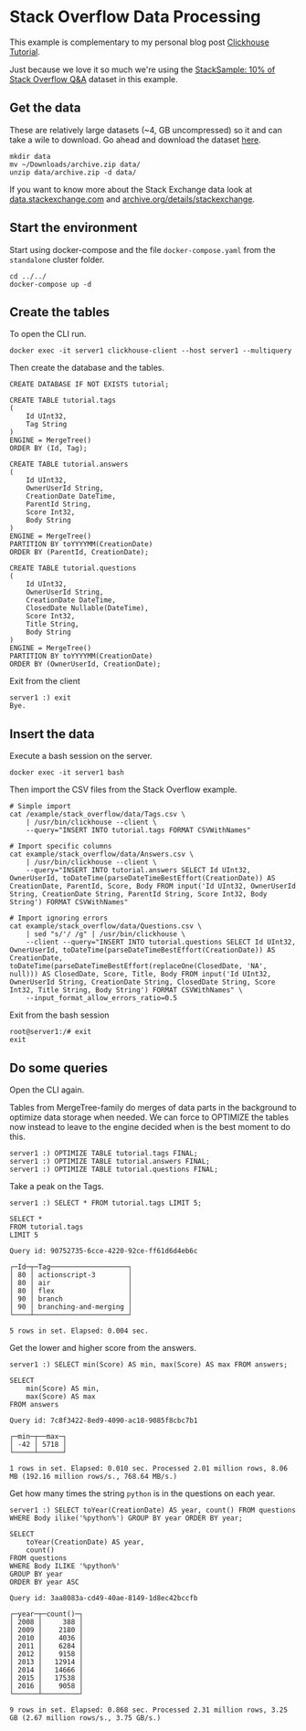 # Stack Overflow Data Processing

This example is complementary to my personal blog post [Clickhouse Tutorial]().

Just because we love it so much we're using the [StackSample: 10% of Stack Overflow Q&A](https://www.kaggle.com/stackoverflow/stacksample) dataset in this example.

## Get the data
These are relatively large datasets (~4, GB uncompressed) so it and can take a wile to download. Go ahead and download the dataset [here](https://www.kaggle.com/stackoverflow/stacksample).  

```
mkdir data
mv ~/Downloads/archive.zip data/
unzip data/archive.zip -d data/
```
If you want to know more about the Stack Exchange data look at [data.stackexchange.com](https://data.stackexchange.com/) and [archive.org/details/stackexchange](https://archive.org/details/stackexchange).


## Start the environment
Start using docker-compose and the file `docker-compose.yaml` from the `standalone` cluster folder.

```
cd ../../
docker-compose up -d
```

## Create the tables
To open the CLI run.
```
docker exec -it server1 clickhouse-client --host server1 --multiquery
```

Then create the database and the tables.
```
CREATE DATABASE IF NOT EXISTS tutorial;

CREATE TABLE tutorial.tags
(
    Id UInt32,
    Tag String
)
ENGINE = MergeTree()
ORDER BY (Id, Tag);

CREATE TABLE tutorial.answers
(
    Id UInt32,
    OwnerUserId String,
    CreationDate DateTime,
    ParentId String,
    Score Int32,
    Body String
)
ENGINE = MergeTree()
PARTITION BY toYYYYMM(CreationDate)
ORDER BY (ParentId, CreationDate);

CREATE TABLE tutorial.questions
(
    Id UInt32,
    OwnerUserId String,
    CreationDate DateTime,
    ClosedDate Nullable(DateTime),
    Score Int32,
    Title String,
    Body String
)
ENGINE = MergeTree()
PARTITION BY toYYYYMM(CreationDate)
ORDER BY (OwnerUserId, CreationDate);
```

Exit from the client
```
server1 :) exit
Bye.
```

## Insert the data
Execute a bash session on the server.
```
docker exec -it server1 bash
```

Then import the CSV files from the Stack Overflow example.
```
# Simple import
cat /example/stack_overflow/data/Tags.csv \
    | /usr/bin/clickhouse --client \
    --query="INSERT INTO tutorial.tags FORMAT CSVWithNames"

# Import specific columns
cat example/stack_overflow/data/Answers.csv \
    | /usr/bin/clickhouse --client \
    --query="INSERT INTO tutorial.answers SELECT Id UInt32, OwnerUserId, toDateTime(parseDateTimeBestEffort(CreationDate)) AS CreationDate, ParentId, Score, Body FROM input('Id UInt32, OwnerUserId String, CreationDate String, ParentId String, Score Int32, Body String') FORMAT CSVWithNames"

# Import ignoring errors
cat example/stack_overflow/data/Questions.csv \
    | sed "s/'/ /g" | /usr/bin/clickhouse \
    --client --query="INSERT INTO tutorial.questions SELECT Id UInt32, OwnerUserId, toDateTime(parseDateTimeBestEffort(CreationDate)) AS CreationDate, toDateTime(parseDateTimeBestEffort(replaceOne(ClosedDate, 'NA', null))) AS ClosedDate, Score, Title, Body FROM input('Id UInt32, OwnerUserId String, CreationDate String, ClosedDate String, Score Int32, Title String, Body String') FORMAT CSVWithNames" \
    --input_format_allow_errors_ratio=0.5
```

Exit from the bash session
```
root@server1:/# exit
exit
```

## Do some queries
Open the CLI again.

Tables from MergeTree-family do merges of data parts in the background to optimize data storage when needed. We can force to OPTIMIZE the tables now instead to leave to the engine decided when is the best moment to do this.
```
server1 :) OPTIMIZE TABLE tutorial.tags FINAL;
server1 :) OPTIMIZE TABLE tutorial.answers FINAL;
server1 :) OPTIMIZE TABLE tutorial.questions FINAL;
```

Take a peak on the Tags.
```
server1 :) SELECT * FROM tutorial.tags LIMIT 5;

SELECT *
FROM tutorial.tags
LIMIT 5

Query id: 90752735-6cce-4220-92ce-ff61d6d4eb6c

┌─Id─┬─Tag───────────────────┐
│ 80 │ actionscript-3        │
│ 80 │ air                   │
│ 80 │ flex                  │
│ 90 │ branch                │
│ 90 │ branching-and-merging │
└────┴───────────────────────┘

5 rows in set. Elapsed: 0.004 sec. 

```

Get the lower and higher score from the answers.
```
server1 :) SELECT min(Score) AS min, max(Score) AS max FROM answers;

SELECT
    min(Score) AS min,
    max(Score) AS max
FROM answers

Query id: 7c8f3422-8ed9-4090-ac18-9085f8cbc7b1

┌─min─┬──max─┐
│ -42 │ 5718 │
└─────┴──────┘

1 rows in set. Elapsed: 0.010 sec. Processed 2.01 million rows, 8.06 MB (192.16 million rows/s., 768.64 MB/s.)
```

Get how many times the string `python` is in the questions on each year.
```
server1 :) SELECT toYear(CreationDate) AS year, count() FROM questions WHERE Body ilike('%python%') GROUP BY year ORDER BY year;

SELECT
    toYear(CreationDate) AS year,
    count()
FROM questions
WHERE Body ILIKE '%python%'
GROUP BY year
ORDER BY year ASC

Query id: 3aa8083a-cd49-40ae-8149-1d8ec42bccfb

┌─year─┬─count()─┐
│ 2008 │     388 │
│ 2009 │    2180 │
│ 2010 │    4036 │
│ 2011 │    6284 │
│ 2012 │    9158 │
│ 2013 │   12914 │
│ 2014 │   14666 │
│ 2015 │   17538 │
│ 2016 │    9058 │
└──────┴─────────┘

9 rows in set. Elapsed: 0.868 sec. Processed 2.31 million rows, 3.25 GB (2.67 million rows/s., 3.75 GB/s.)
```
